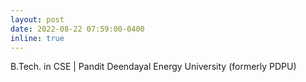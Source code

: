 ```yaml
---
layout: post
date: 2022-08-22 07:59:00-0400
inline: true
---
```


B.Tech. in CSE | Pandit Deendayal Energy University (formerly PDPU)